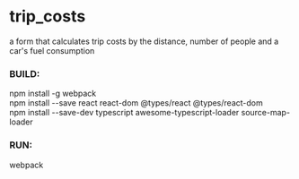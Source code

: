 # trip_costs
a form that calculates trip costs by the distance, number of people and a car's fuel consumption


<h3>BUILD:</h3>

npm install -g webpack<br/>
npm install --save react react-dom @types/react @types/react-dom<br/>
npm install --save-dev typescript awesome-typescript-loader source-map-loader<br/>


<h3>RUN:</h3>

webpack
